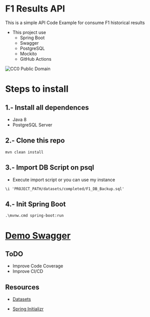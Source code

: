 # F1 Results API
This is a simple API Code Example for consume F1 historical results 
- This project use
  - Spring Boot
  - Swagger
  - PostgreSQL
  - Mockito
  - GitHub Actions

![CC0 Public Domain](https://www.publicdomainpictures.net/pictures/300000/velka/max-verstappen-f1.jpg)

# Steps to install

## 1.- Install all dependences
* Java 8
* PostgreSQL Server 

## 2.- Clone this repo
```
mvn clean install
```

## 3.- Import DB Script on psql
* Execute import script or you can use my instance
```
\i 'PROJECT_PATH/datasets/completed/F1_DB_Backup.sql'
```

## 4.- Init Spring Boot
```
.\mvnw.cmd spring-boot:run
```

# [Demo Swagger](http://afdev.ddns.net/swagger-ui.html#/results-controller)

## ToDO
* Improve Code Coverage
* Improve CI/CD

## Resources
* [Datasets](https://hasura.io/docs/latest/schema/postgres/postgres-guides/import-data-from-csv/)

* [Spring Initializr](https://start.spring.io/#!type=maven-project&language=java&platformVersion=2.7.9&packaging=war&jvmVersion=1.8&groupId=com.apex&artifactId=demo&name=demo&description=F1%20API%20using%20GraphQL%20-%20Spring%20Boot%20-%20Mockito&packageName=com.apex.demo&dependencies=web,data-jpa,postgresql,graphql)




